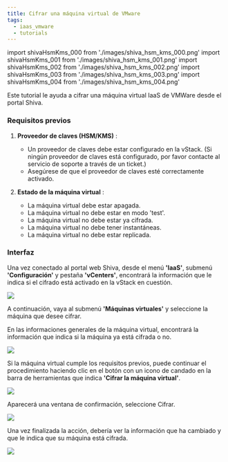 ```yaml
---
title: Cifrar una máquina virtual de VMware
tags:
  - iaas_vmware
  - tutorials
---
```

import shivaHsmKms_000 from './images/shiva_hsm_kms_000.png'
import shivaHsmKms_001 from './images/shiva_hsm_kms_001.png'
import shivaHsmKms_002 from './images/shiva_hsm_kms_002.png'
import shivaHsmKms_003 from './images/shiva_hsm_kms_003.png'
import shivaHsmKms_004 from './images/shiva_hsm_kms_004.png'

Este tutorial le ayuda a cifrar una máquina virtual IaaS de VMWare desde el portal Shiva.

### Requisitos previos

1. **Proveedor de claves (HSM/KMS)** :
   - Un proveedor de claves debe estar configurado en la vStack. (Si ningún proveedor de claves está configurado, por favor contacte al servicio de soporte a través de un ticket.)
   - Asegúrese de que el proveedor de claves esté correctamente activado.

2. **Estado de la máquina virtual** :
   - La máquina virtual debe estar apagada.
   - La máquina virtual no debe estar en modo 'test'.
   - La máquina virtual no debe estar ya cifrada.
   - La máquina virtual no debe tener instantáneas.
   - La máquina virtual no debe estar replicada.

### Interfaz

Una vez conectado al portal web Shiva, desde el menú **'IaaS'**, submenú **'Configuración'** y pestaña **'vCenters'**, encontrará la información que le indica si el cifrado está activado en la vStack en cuestión.

<img src={shivaHsmKms_000} />

A continuación, vaya al submenú **'Máquinas virtuales'** y seleccione la máquina que desee cifrar.

En las informaciones generales de la máquina virtual, encontrará la información que indica si la máquina ya está cifrada o no.

<img src={shivaHsmKms_001} />

Si la máquina virtual cumple los requisitos previos, puede continuar el procedimiento haciendo clic en el botón con un icono de candado en la barra de herramientas que indica **'Cifrar la máquina virtual'**.

<img src={shivaHsmKms_002} />

Aparecerá una ventana de confirmación, seleccione Cifrar.

<img src={shivaHsmKms_003} />

Una vez finalizada la acción, debería ver la información que ha cambiado y que le indica que su máquina está cifrada.

<img src={shivaHsmKms_004} />